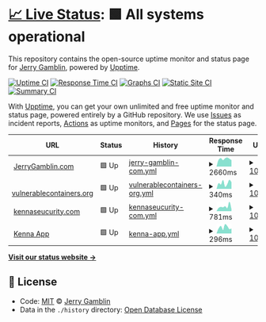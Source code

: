 # [📈 Live Status](https://jgamblin.github.io/upptime): <!--live status--> **🟩 All systems operational**

This repository contains the open-source uptime monitor and status page for [Jerry Gamblin](https://www.jerrygamblin.com), powered by [Upptime](https://github.com/upptime/upptime).

[![Uptime CI](https://github.com/koj-co/upptime/workflows/Uptime%20CI/badge.svg)](https://github.com/koj-co/upptime/actions?query=workflow%3A%22Uptime+CI%22)
[![Response Time CI](https://github.com/koj-co/upptime/workflows/Response%20Time%20CI/badge.svg)](https://github.com/koj-co/upptime/actions?query=workflow%3A%22Response+Time+CI%22)
[![Graphs CI](https://github.com/koj-co/upptime/workflows/Graphs%20CI/badge.svg)](https://github.com/koj-co/upptime/actions?query=workflow%3A%22Graphs+CI%22)
[![Static Site CI](https://github.com/koj-co/upptime/workflows/Static%20Site%20CI/badge.svg)](https://github.com/koj-co/upptime/actions?query=workflow%3A%22Static+Site+CI%22)
[![Summary CI](https://github.com/koj-co/upptime/workflows/Summary%20CI/badge.svg)](https://github.com/koj-co/upptime/actions?query=workflow%3A%22Summary+CI%22)

With [Upptime](https://upptime.js.org), you can get your own unlimited and free uptime monitor and status page, powered entirely by a GitHub repository. We use [Issues](https://github.com/jgamblin/upptime/issues) as incident reports, [Actions](https://github.com/jgamblin/upptime/actions) as uptime monitors, and [Pages](https://jgamblin.github.io/upptime) for the status page.

<!--start: status pages-->
<!-- This summary is generated by Upptime (https://github.com/upptime/upptime) -->
<!-- Do not edit this manually, your changes will be overwritten -->
<!-- prettier-ignore -->
| URL | Status | History | Response Time | Uptime |
| --- | ------ | ------- | ------------- | ------ |
| <img alt="" src="https://favicons.githubusercontent.com/www.jerrygamblin.com" height="13"> [JerryGamblin.com](https://www.jerrygamblin.com) | 🟩 Up | [jerry-gamblin-com.yml](https://github.com/jgamblin/upptime/commits/master/history/jerry-gamblin-com.yml) | <details><summary><img alt="Response time graph" src="./graphs/jerry-gamblin-com/response-time-week.png" height="20"> 2660ms</summary><br><a href="https://jgamblin.github.io/upptime/history/jerry-gamblin-com"><img alt="Response time 2386" src="https://img.shields.io/endpoint?url=https%3A%2F%2Fraw.githubusercontent.com%2Fjgamblin%2Fupptime%2Fmaster%2Fapi%2Fjerry-gamblin-com%2Fresponse-time.json"></a><br><a href="https://jgamblin.github.io/upptime/history/jerry-gamblin-com"><img alt="24-hour response time 2538" src="https://img.shields.io/endpoint?url=https%3A%2F%2Fraw.githubusercontent.com%2Fjgamblin%2Fupptime%2Fmaster%2Fapi%2Fjerry-gamblin-com%2Fresponse-time-day.json"></a><br><a href="https://jgamblin.github.io/upptime/history/jerry-gamblin-com"><img alt="7-day response time 2660" src="https://img.shields.io/endpoint?url=https%3A%2F%2Fraw.githubusercontent.com%2Fjgamblin%2Fupptime%2Fmaster%2Fapi%2Fjerry-gamblin-com%2Fresponse-time-week.json"></a><br><a href="https://jgamblin.github.io/upptime/history/jerry-gamblin-com"><img alt="30-day response time 2419" src="https://img.shields.io/endpoint?url=https%3A%2F%2Fraw.githubusercontent.com%2Fjgamblin%2Fupptime%2Fmaster%2Fapi%2Fjerry-gamblin-com%2Fresponse-time-month.json"></a><br><a href="https://jgamblin.github.io/upptime/history/jerry-gamblin-com"><img alt="1-year response time 2386" src="https://img.shields.io/endpoint?url=https%3A%2F%2Fraw.githubusercontent.com%2Fjgamblin%2Fupptime%2Fmaster%2Fapi%2Fjerry-gamblin-com%2Fresponse-time-year.json"></a></details> | <details><summary><a href="https://jgamblin.github.io/upptime/history/jerry-gamblin-com">100.00%</a></summary><a href="https://jgamblin.github.io/upptime/history/jerry-gamblin-com"><img alt="All-time uptime 100.00%" src="https://img.shields.io/endpoint?url=https%3A%2F%2Fraw.githubusercontent.com%2Fjgamblin%2Fupptime%2Fmaster%2Fapi%2Fjerry-gamblin-com%2Fuptime.json"></a><br><a href="https://jgamblin.github.io/upptime/history/jerry-gamblin-com"><img alt="24-hour uptime 100.00%" src="https://img.shields.io/endpoint?url=https%3A%2F%2Fraw.githubusercontent.com%2Fjgamblin%2Fupptime%2Fmaster%2Fapi%2Fjerry-gamblin-com%2Fuptime-day.json"></a><br><a href="https://jgamblin.github.io/upptime/history/jerry-gamblin-com"><img alt="7-day uptime 100.00%" src="https://img.shields.io/endpoint?url=https%3A%2F%2Fraw.githubusercontent.com%2Fjgamblin%2Fupptime%2Fmaster%2Fapi%2Fjerry-gamblin-com%2Fuptime-week.json"></a><br><a href="https://jgamblin.github.io/upptime/history/jerry-gamblin-com"><img alt="30-day uptime 100.00%" src="https://img.shields.io/endpoint?url=https%3A%2F%2Fraw.githubusercontent.com%2Fjgamblin%2Fupptime%2Fmaster%2Fapi%2Fjerry-gamblin-com%2Fuptime-month.json"></a><br><a href="https://jgamblin.github.io/upptime/history/jerry-gamblin-com"><img alt="1-year uptime 100.00%" src="https://img.shields.io/endpoint?url=https%3A%2F%2Fraw.githubusercontent.com%2Fjgamblin%2Fupptime%2Fmaster%2Fapi%2Fjerry-gamblin-com%2Fuptime-year.json"></a></details>
| <img alt="" src="https://favicons.githubusercontent.com/vulnerablecontainers.org" height="13"> [vulnerablecontainers.org](https://vulnerablecontainers.org) | 🟩 Up | [vulnerablecontainers-org.yml](https://github.com/jgamblin/upptime/commits/master/history/vulnerablecontainers-org.yml) | <details><summary><img alt="Response time graph" src="./graphs/vulnerablecontainers-org/response-time-week.png" height="20"> 340ms</summary><br><a href="https://jgamblin.github.io/upptime/history/vulnerablecontainers-org"><img alt="Response time 238" src="https://img.shields.io/endpoint?url=https%3A%2F%2Fraw.githubusercontent.com%2Fjgamblin%2Fupptime%2Fmaster%2Fapi%2Fvulnerablecontainers-org%2Fresponse-time.json"></a><br><a href="https://jgamblin.github.io/upptime/history/vulnerablecontainers-org"><img alt="24-hour response time 292" src="https://img.shields.io/endpoint?url=https%3A%2F%2Fraw.githubusercontent.com%2Fjgamblin%2Fupptime%2Fmaster%2Fapi%2Fvulnerablecontainers-org%2Fresponse-time-day.json"></a><br><a href="https://jgamblin.github.io/upptime/history/vulnerablecontainers-org"><img alt="7-day response time 340" src="https://img.shields.io/endpoint?url=https%3A%2F%2Fraw.githubusercontent.com%2Fjgamblin%2Fupptime%2Fmaster%2Fapi%2Fvulnerablecontainers-org%2Fresponse-time-week.json"></a><br><a href="https://jgamblin.github.io/upptime/history/vulnerablecontainers-org"><img alt="30-day response time 243" src="https://img.shields.io/endpoint?url=https%3A%2F%2Fraw.githubusercontent.com%2Fjgamblin%2Fupptime%2Fmaster%2Fapi%2Fvulnerablecontainers-org%2Fresponse-time-month.json"></a><br><a href="https://jgamblin.github.io/upptime/history/vulnerablecontainers-org"><img alt="1-year response time 238" src="https://img.shields.io/endpoint?url=https%3A%2F%2Fraw.githubusercontent.com%2Fjgamblin%2Fupptime%2Fmaster%2Fapi%2Fvulnerablecontainers-org%2Fresponse-time-year.json"></a></details> | <details><summary><a href="https://jgamblin.github.io/upptime/history/vulnerablecontainers-org">100.00%</a></summary><a href="https://jgamblin.github.io/upptime/history/vulnerablecontainers-org"><img alt="All-time uptime 100.00%" src="https://img.shields.io/endpoint?url=https%3A%2F%2Fraw.githubusercontent.com%2Fjgamblin%2Fupptime%2Fmaster%2Fapi%2Fvulnerablecontainers-org%2Fuptime.json"></a><br><a href="https://jgamblin.github.io/upptime/history/vulnerablecontainers-org"><img alt="24-hour uptime 100.00%" src="https://img.shields.io/endpoint?url=https%3A%2F%2Fraw.githubusercontent.com%2Fjgamblin%2Fupptime%2Fmaster%2Fapi%2Fvulnerablecontainers-org%2Fuptime-day.json"></a><br><a href="https://jgamblin.github.io/upptime/history/vulnerablecontainers-org"><img alt="7-day uptime 100.00%" src="https://img.shields.io/endpoint?url=https%3A%2F%2Fraw.githubusercontent.com%2Fjgamblin%2Fupptime%2Fmaster%2Fapi%2Fvulnerablecontainers-org%2Fuptime-week.json"></a><br><a href="https://jgamblin.github.io/upptime/history/vulnerablecontainers-org"><img alt="30-day uptime 100.00%" src="https://img.shields.io/endpoint?url=https%3A%2F%2Fraw.githubusercontent.com%2Fjgamblin%2Fupptime%2Fmaster%2Fapi%2Fvulnerablecontainers-org%2Fuptime-month.json"></a><br><a href="https://jgamblin.github.io/upptime/history/vulnerablecontainers-org"><img alt="1-year uptime 100.00%" src="https://img.shields.io/endpoint?url=https%3A%2F%2Fraw.githubusercontent.com%2Fjgamblin%2Fupptime%2Fmaster%2Fapi%2Fvulnerablecontainers-org%2Fuptime-year.json"></a></details>
| <img alt="" src="https://favicons.githubusercontent.com/www.kennasecurity.com" height="13"> [kennaseucurity.com](https://www.kennasecurity.com/) | 🟩 Up | [kennaseucurity-com.yml](https://github.com/jgamblin/upptime/commits/master/history/kennaseucurity-com.yml) | <details><summary><img alt="Response time graph" src="./graphs/kennaseucurity-com/response-time-week.png" height="20"> 781ms</summary><br><a href="https://jgamblin.github.io/upptime/history/kennaseucurity-com"><img alt="Response time 836" src="https://img.shields.io/endpoint?url=https%3A%2F%2Fraw.githubusercontent.com%2Fjgamblin%2Fupptime%2Fmaster%2Fapi%2Fkennaseucurity-com%2Fresponse-time.json"></a><br><a href="https://jgamblin.github.io/upptime/history/kennaseucurity-com"><img alt="24-hour response time 706" src="https://img.shields.io/endpoint?url=https%3A%2F%2Fraw.githubusercontent.com%2Fjgamblin%2Fupptime%2Fmaster%2Fapi%2Fkennaseucurity-com%2Fresponse-time-day.json"></a><br><a href="https://jgamblin.github.io/upptime/history/kennaseucurity-com"><img alt="7-day response time 781" src="https://img.shields.io/endpoint?url=https%3A%2F%2Fraw.githubusercontent.com%2Fjgamblin%2Fupptime%2Fmaster%2Fapi%2Fkennaseucurity-com%2Fresponse-time-week.json"></a><br><a href="https://jgamblin.github.io/upptime/history/kennaseucurity-com"><img alt="30-day response time 584" src="https://img.shields.io/endpoint?url=https%3A%2F%2Fraw.githubusercontent.com%2Fjgamblin%2Fupptime%2Fmaster%2Fapi%2Fkennaseucurity-com%2Fresponse-time-month.json"></a><br><a href="https://jgamblin.github.io/upptime/history/kennaseucurity-com"><img alt="1-year response time 836" src="https://img.shields.io/endpoint?url=https%3A%2F%2Fraw.githubusercontent.com%2Fjgamblin%2Fupptime%2Fmaster%2Fapi%2Fkennaseucurity-com%2Fresponse-time-year.json"></a></details> | <details><summary><a href="https://jgamblin.github.io/upptime/history/kennaseucurity-com">100.00%</a></summary><a href="https://jgamblin.github.io/upptime/history/kennaseucurity-com"><img alt="All-time uptime 99.52%" src="https://img.shields.io/endpoint?url=https%3A%2F%2Fraw.githubusercontent.com%2Fjgamblin%2Fupptime%2Fmaster%2Fapi%2Fkennaseucurity-com%2Fuptime.json"></a><br><a href="https://jgamblin.github.io/upptime/history/kennaseucurity-com"><img alt="24-hour uptime 100.00%" src="https://img.shields.io/endpoint?url=https%3A%2F%2Fraw.githubusercontent.com%2Fjgamblin%2Fupptime%2Fmaster%2Fapi%2Fkennaseucurity-com%2Fuptime-day.json"></a><br><a href="https://jgamblin.github.io/upptime/history/kennaseucurity-com"><img alt="7-day uptime 100.00%" src="https://img.shields.io/endpoint?url=https%3A%2F%2Fraw.githubusercontent.com%2Fjgamblin%2Fupptime%2Fmaster%2Fapi%2Fkennaseucurity-com%2Fuptime-week.json"></a><br><a href="https://jgamblin.github.io/upptime/history/kennaseucurity-com"><img alt="30-day uptime 100.00%" src="https://img.shields.io/endpoint?url=https%3A%2F%2Fraw.githubusercontent.com%2Fjgamblin%2Fupptime%2Fmaster%2Fapi%2Fkennaseucurity-com%2Fuptime-month.json"></a><br><a href="https://jgamblin.github.io/upptime/history/kennaseucurity-com"><img alt="1-year uptime 99.52%" src="https://img.shields.io/endpoint?url=https%3A%2F%2Fraw.githubusercontent.com%2Fjgamblin%2Fupptime%2Fmaster%2Fapi%2Fkennaseucurity-com%2Fuptime-year.json"></a></details>
| <img alt="" src="https://favicons.githubusercontent.com/app.kennasecurity.com" height="13"> [Kenna App](https://app.kennasecurity.com/) | 🟩 Up | [kenna-app.yml](https://github.com/jgamblin/upptime/commits/master/history/kenna-app.yml) | <details><summary><img alt="Response time graph" src="./graphs/kenna-app/response-time-week.png" height="20"> 296ms</summary><br><a href="https://jgamblin.github.io/upptime/history/kenna-app"><img alt="Response time 357" src="https://img.shields.io/endpoint?url=https%3A%2F%2Fraw.githubusercontent.com%2Fjgamblin%2Fupptime%2Fmaster%2Fapi%2Fkenna-app%2Fresponse-time.json"></a><br><a href="https://jgamblin.github.io/upptime/history/kenna-app"><img alt="24-hour response time 428" src="https://img.shields.io/endpoint?url=https%3A%2F%2Fraw.githubusercontent.com%2Fjgamblin%2Fupptime%2Fmaster%2Fapi%2Fkenna-app%2Fresponse-time-day.json"></a><br><a href="https://jgamblin.github.io/upptime/history/kenna-app"><img alt="7-day response time 296" src="https://img.shields.io/endpoint?url=https%3A%2F%2Fraw.githubusercontent.com%2Fjgamblin%2Fupptime%2Fmaster%2Fapi%2Fkenna-app%2Fresponse-time-week.json"></a><br><a href="https://jgamblin.github.io/upptime/history/kenna-app"><img alt="30-day response time 343" src="https://img.shields.io/endpoint?url=https%3A%2F%2Fraw.githubusercontent.com%2Fjgamblin%2Fupptime%2Fmaster%2Fapi%2Fkenna-app%2Fresponse-time-month.json"></a><br><a href="https://jgamblin.github.io/upptime/history/kenna-app"><img alt="1-year response time 357" src="https://img.shields.io/endpoint?url=https%3A%2F%2Fraw.githubusercontent.com%2Fjgamblin%2Fupptime%2Fmaster%2Fapi%2Fkenna-app%2Fresponse-time-year.json"></a></details> | <details><summary><a href="https://jgamblin.github.io/upptime/history/kenna-app">100.00%</a></summary><a href="https://jgamblin.github.io/upptime/history/kenna-app"><img alt="All-time uptime 99.24%" src="https://img.shields.io/endpoint?url=https%3A%2F%2Fraw.githubusercontent.com%2Fjgamblin%2Fupptime%2Fmaster%2Fapi%2Fkenna-app%2Fuptime.json"></a><br><a href="https://jgamblin.github.io/upptime/history/kenna-app"><img alt="24-hour uptime 100.00%" src="https://img.shields.io/endpoint?url=https%3A%2F%2Fraw.githubusercontent.com%2Fjgamblin%2Fupptime%2Fmaster%2Fapi%2Fkenna-app%2Fuptime-day.json"></a><br><a href="https://jgamblin.github.io/upptime/history/kenna-app"><img alt="7-day uptime 100.00%" src="https://img.shields.io/endpoint?url=https%3A%2F%2Fraw.githubusercontent.com%2Fjgamblin%2Fupptime%2Fmaster%2Fapi%2Fkenna-app%2Fuptime-week.json"></a><br><a href="https://jgamblin.github.io/upptime/history/kenna-app"><img alt="30-day uptime 99.71%" src="https://img.shields.io/endpoint?url=https%3A%2F%2Fraw.githubusercontent.com%2Fjgamblin%2Fupptime%2Fmaster%2Fapi%2Fkenna-app%2Fuptime-month.json"></a><br><a href="https://jgamblin.github.io/upptime/history/kenna-app"><img alt="1-year uptime 99.24%" src="https://img.shields.io/endpoint?url=https%3A%2F%2Fraw.githubusercontent.com%2Fjgamblin%2Fupptime%2Fmaster%2Fapi%2Fkenna-app%2Fuptime-year.json"></a></details>

<!--end: status pages-->

[**Visit our status website →**](https://jgamblin.github.io/upptime)

## 📄 License

- Code: [MIT](./LICENSE) © [Jerry Gamblin](https://www.jerrygamblin.com)
- Data in the `./history` directory: [Open Database License](https://opendatacommons.org/licenses/odbl/1-0/)
